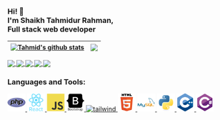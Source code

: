 <h3>Hi! 👋<br>I'm Shaikh Tahmidur Rahman,<br> Full stack web developer</h3>

| <a href="https://github.com/devtahmid/github-readme-stats"><img align="center" src="https://github-readme-stats.vercel.app/api?username=devtahmid&show_icons=true&count_private=true&hide=stars,contribs" alt="Tahmid's github stats" /></a> | <a href="https://github.com/devtahmid/github-readme-stats"><img align="center" src="https://github-readme-stats.vercel.app/api/top-langs/?username=devtahmid&layout=compact&theme=buefy&hide_border=true" /></a> |
| ------------- | ------------- |

<a href="https://github.com/devtahmid/Pharmacy-Management-System">
<img align="center" src="https://github-readme-stats.vercel.app/api/pin/?username=devtahmid&repo=Pharmacy-Management-System">
</a>
<a href="https://github.com/devtahmid/AuctionWebsite">
<img align="center" src="https://github-readme-stats.vercel.app/api/pin/?username=devtahmid&repo=AuctionWebsite">
</a>
<a href="https://github.com/devtahmid/Tenzies">
<img align="center" src="https://github-readme-stats.vercel.app/api/pin/?username=devtahmid&repo=Tenzies">
</a>
<a href="https://github.com/devtahmid/quizzical">
<img align="center" src="https://github-readme-stats.vercel.app/api/pin/?username=devtahmid&repo=quizzical">
</a>
<a href="https://github.com/devtahmid/Digital-Diary">
<img align="center" src="https://github-readme-stats.vercel.app/api/pin/?username=devtahmid&repo=Digital-Diary">
</a>

<h3 align="left">Languages and Tools:</h3>
<p align="left">
  <a href="https://www.php.net" target="_blank" rel="noreferrer"> 
    <img src="https://raw.githubusercontent.com/devicons/devicon/master/icons/php/php-original.svg" alt="php" width="40" height="40"/> 
  </a> 
  <a href="https://reactjs.org/" target="_blank" rel="noreferrer"> 
  <img src="https://raw.githubusercontent.com/devicons/devicon/master/icons/react/react-original-wordmark.svg" alt="react" width="40" height="40"/>
</a> 
  <a href="https://developer.mozilla.org/en-US/docs/Web/JavaScript" target="_blank" rel="noreferrer"> 
    <img src="https://raw.githubusercontent.com/devicons/devicon/master/icons/javascript/javascript-original.svg" alt="javascript" width="40" height="40"/> 
  </a> 
  <a href="https://getbootstrap.com" target="_blank" rel="noreferrer"> 
  <img src="https://raw.githubusercontent.com/devicons/devicon/master/icons/bootstrap/bootstrap-plain-wordmark.svg" alt="bootstrap" width="40" height="40"/> 
  </a> 
  <a href="https://tailwindcss.com/" target="_blank" rel="noreferrer"> 
  <img src="https://www.vectorlogo.zone/logos/tailwindcss/tailwindcss-icon.svg" alt="tailwind" width="40" height="40"/> 
</a> 
  <a href="https://www.w3.org/html/" target="_blank" rel="noreferrer"> 
    <img src="https://raw.githubusercontent.com/devicons/devicon/master/icons/html5/html5-original-wordmark.svg" alt="html5" width="40" height="40"/> 
  </a> 
  <a href="https://www.mysql.com/" target="_blank" rel="noreferrer"> 
    <img src="https://raw.githubusercontent.com/devicons/devicon/master/icons/mysql/mysql-original-wordmark.svg" alt="mysql" width="40" height="40"/> 
  </a> 
  <a href="https://www.python.org" target="_blank" rel="noreferrer"> 
    <img src="https://raw.githubusercontent.com/devicons/devicon/master/icons/python/python-original.svg" alt="python" width="40" height="40"/> 
  </a> 
<a href="https://www.w3schools.com/cpp/" target="_blank" rel="noreferrer"> 
    <img src="https://raw.githubusercontent.com/devicons/devicon/master/icons/cplusplus/cplusplus-original.svg" alt="cplusplus" width="40" height="40"/>
  </a>
<a href="https://www.w3schools.com/cs/" target="_blank" rel="noreferrer"> 
  <img src="https://raw.githubusercontent.com/devicons/devicon/master/icons/csharp/csharp-original.svg" alt="csharp" width="40" height="40"/>
</a>  
</p>
